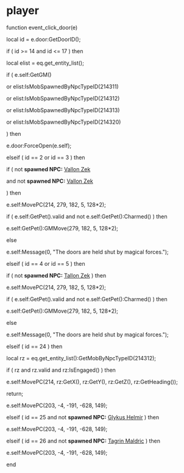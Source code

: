 # player
function event_click_door(e)

local id = e.door:GetDoorID();


if ( id >= 14 and id <= 17 ) then






local elist = eq.get_entity_list();


if ( e.self:GetGM()



or elist:IsMobSpawnedByNpcTypeID(214311)




or elist:IsMobSpawnedByNpcTypeID(214312)




or elist:IsMobSpawnedByNpcTypeID(214313)




or elist:IsMobSpawnedByNpcTypeID(214320)



) then



e.door:ForceOpen(e.self);





elseif ( id == 2 or id == 3 ) then





if ( not **spawned NPC:**  [Vallon Zek](/npc/214316)



and not **spawned NPC:**  [Vallon Zek](/npc/214317)


) then






e.self:MovePC(214, 279, 182, 5, 128*2);



if ( e.self:GetPet().valid and not e.self:GetPet():Charmed() ) then




e.self:GetPet():GMMove(279, 182, 5, 128*2);




else



e.self:Message(0, "The doors are held shut by magical forces.");




elseif ( id == 4 or id == 5 ) then





if ( not **spawned NPC:**  [Tallon Zek](/npc/214026) ) then






e.self:MovePC(214, 279, 182, 5, 128*2);



if ( e.self:GetPet().valid and not e.self:GetPet():Charmed() ) then




e.self:GetPet():GMMove(279, 182, 5, 128*2);




else



e.self:Message(0, "The doors are held shut by magical forces.");




elseif ( id == 24 ) then






local rz = eq.get_entity_list():GetMobByNpcTypeID(214312);



if ( rz and rz.valid and rz:IsEngaged() ) then



e.self:MovePC(214, rz:GetX(), rz:GetY(), rz:GetZ(), rz:GetHeading());



return;




e.self:MovePC(203, -4, -191, -628, 149);





elseif ( id == 25 and not **spawned NPC:**  [Glykus Helmir](/npc/214053) ) then



e.self:MovePC(203, -4, -191, -628, 149);





elseif ( id == 26 and not **spawned NPC:**  [Tagrin Maldric](/npc/214054) ) then



e.self:MovePC(203, -4, -191, -628, 149);

end